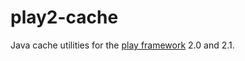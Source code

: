 play2-cache
===========

Java cache utilities for the [play framework](http://github.com/playframework/play) 2.0 and 2.1.
